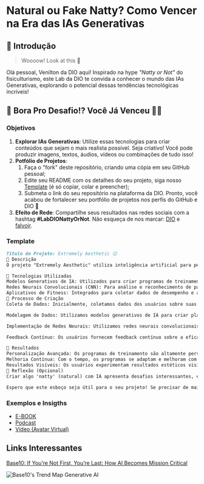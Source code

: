 # Natural ou Fake Natty? Como Vencer na Era das IAs Generativas

## 🚀 Introdução

> Woooow! Look at this 👀

Olá pessoal, Venilton da DIO aqui! Inspirado na hype _"Natty or Not"_ do fisiculturismo, este Lab da DIO te convida a conhecer o mundo das IAs Generativas, explorando o potencial dessas tendências tecnológicas incríveis!

## 🎯 Bora Pro Desafio!? Você Já Venceu 💪🤓

### Objetivos

1. **Explorar IAs Generativas**: Utilize essas tecnologias para criar conteúdos que sejam o mais realista possível. Seja criativo! Você pode produzir imagens, textos, áudios, vídeos ou combinações de tudo isso!
1. **Potfólio de Projetos**:
    1. Faça o "fork" deste repositório, criando uma cópia em seu GitHub pessoal;
    2. Edite seu README com os detalhes do seu projeto, siga nosso [Template](#template) (é só copiar, colar e preencher);
    3. Submeta o link do seu repositório na plataforma da DIO. Pronto, você acabou de fortalecer seu portfólio de projetos nos perfis do GitHub e DIO 🚀
1. **Efeito de Rede**: Compartilhe seus resultados nas redes sociais com a hashtag **#LabDIONattyOrNot**. Não esqueça de nos marcar: [DIO](https://www.linkedin.com/school/dio-makethechange) e [falvojr](https://www.linkedin.com/in/falvojr).

### Template

```markdown
Título do Projeto: Extremely Aesthetic 😉
📒 Descrição
O projeto "Extremely Aesthetic" utiliza inteligência artificial para personalizar e otimizar programas de treinamento de musculação, visando resultados estéticos significativos e personalizados para cada usuário.

🤖 Tecnologias Utilizadas
Modelos Generativos de IA: Utilizados para criar programas de treinamento personalizados com base em objetivos específicos de estética muscular.
Redes Neurais Convolucionais (CNN): Para análise e reconhecimento de padrões em imagens de progresso físico.
Aplicativos de Fitness: Integrados para coletar dados de desempenho e ajustar os programas de treinamento em tempo real.
🧐 Processo de Criação
Coleta de Dados: Inicialmente, coletamos dados dos usuários sobre suas metas estéticas, histórico de treinamento e preferências.

Modelagem de Dados: Utilizamos modelos generativos de IA para criar planos de treinamento personalizados. Isso inclui seleção de exercícios, volume, intensidade e frequência adequados para alcançar os objetivos estéticos desejados.

Implementação de Redes Neurais: Utilizamos redes neurais convolucionais para analisar imagens de progresso físico dos usuários. Isso nos permite ajustar os programas de treinamento com base na evolução real do corpo.

Feedback Contínuo: Os usuários fornecem feedback contínuo sobre a eficácia dos programas, permitindo ajustes adicionais com o tempo.

🚀 Resultados
Personalização Avançada: Os programas de treinamento são altamente personalizados, levando em conta as preferências e objetivos estéticos individuais.
Melhoria Contínua: Com o tempo, os programas se adaptam e melhoram com base no feedback e na análise contínua dos resultados.
Resultados Visíveis: Os usuários experimentam resultados estéticos visíveis e alinhados com suas expectativas.
💭 Reflexão (Opcional)
Criar algo 'natty' (natural) com IA apresenta desafios interessantes, especialmente na personalização e na adaptação contínua dos programas de treinamento. A combinação de IA com a ciência do exercício pode revolucionar a forma como as pessoas atingem seus objetivos estéticos de forma eficaz e sustentável.

Espero que este esboço seja útil para o seu projeto! Se precisar de mais detalhes ou ajustes, estou à disposição para ajudar.
```

### Exemplos e Insigths

- [E-BOOK](/exemplos/E-BOOK.md)
- [Podcast](/exemplos/PODCAST.md)
- [Vídeo (Avatar Virtual)](/exemplos/VIDEO.md)

## Links Interessantes

[Base10: If You’re Not First, You’re Last: How AI Becomes Mission Critical](https://base10.vc/post/generative-ai-mission-critical/)

![Base10's Trend Map Generative AI](https://github.com/digitalinnovationone/lab-natty-or-not/assets/730492/f4df26e8-f8f7-4419-8252-c69d73ea930c)
